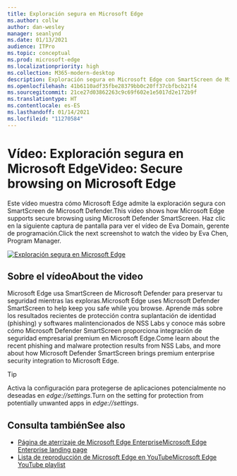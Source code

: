 ```yaml
---
title: Exploración segura en Microsoft Edge
ms.author: collw
author: dan-wesley
manager: seanlynd
ms.date: 01/13/2021
audience: ITPro
ms.topic: conceptual
ms.prod: microsoft-edge
ms.localizationpriority: high
ms.collection: M365-modern-desktop
description: Exploración segura en Microsoft Edge con SmartScreen de Microsoft Defender
ms.openlocfilehash: 41b6110adf35fbe28379bb0c20ff37cbfbcb21f4
ms.sourcegitcommit: 21ce27d03862263c9c69f602e1e5017d2e172b9f
ms.translationtype: HT
ms.contentlocale: es-ES
ms.lasthandoff: 01/14/2021
ms.locfileid: "11270584"
---
```

# <span data-ttu-id="9233d-103">Vídeo: Exploración segura en Microsoft Edge</span><span class="sxs-lookup"><span data-stu-id="9233d-103">Video: Secure browsing on Microsoft Edge</span></span>

<span data-ttu-id="9233d-104">Este vídeo muestra cómo Microsoft Edge admite la exploración segura con SmartScreen de Microsoft Defender.</span><span class="sxs-lookup"><span data-stu-id="9233d-104">This video shows how Microsoft Edge supports secure browsing using Microsoft Defender SmartScreen.</span></span> <span data-ttu-id="9233d-105">Haz clic en la siguiente captura de pantalla para ver el vídeo de Eva Domain, gerente de programación.</span><span class="sxs-lookup"><span data-stu-id="9233d-105">Click the next screenshot to watch the video by Eva Chen, Program Manager.</span></span>

[![Exploración segura en Microsoft Edge](media/microsoft-edge-video-security-smartscreen/0.png)](http://www.youtube.com/watch?v=s9kk88SkjLw "Secure browsing on Microsoft Edge")

## <span data-ttu-id="9233d-107">Sobre el vídeo</span><span class="sxs-lookup"><span data-stu-id="9233d-107">About the video</span></span>

<span data-ttu-id="9233d-108">Microsoft Edge usa SmartScreen de Microsoft Defender para preservar tu seguridad mientras las exploras.</span><span class="sxs-lookup"><span data-stu-id="9233d-108">Microsoft Edge uses Microsoft Defender SmartScreen to help keep you safe while you browse.</span></span> <span data-ttu-id="9233d-109">Aprende más sobre los resultados recientes de protección contra suplantación de identidad (phishing) y softwares malintencionados de NSS Labs y conoce más sobre cómo Microsoft Defender SmartScreen proporciona integración de seguridad empresarial premium en Microsoft Edge.</span><span class="sxs-lookup"><span data-stu-id="9233d-109">Come learn about the recent phishing and malware protection results from NSS Labs, and more about how Microsoft Defender SmartScreen brings premium enterprise security integration to Microsoft Edge.</span></span>

> [!TIP]
> <span data-ttu-id="9233d-110">Activa la configuración para protegerse de aplicaciones potencialmente no deseadas en *edge://settings*.</span><span class="sxs-lookup"><span data-stu-id="9233d-110">Turn on the setting for protection from potentially unwanted apps in *edge://settings*.</span></span>

## <span data-ttu-id="9233d-111">Consulta también</span><span class="sxs-lookup"><span data-stu-id="9233d-111">See also</span></span>

- [<span data-ttu-id="9233d-112">Página de aterrizaje de Microsoft Edge Enterprise</span><span class="sxs-lookup"><span data-stu-id="9233d-112">Microsoft Edge Enterprise landing page</span></span>](https://aka.ms/EdgeEnterprise)
- [<span data-ttu-id="9233d-113">Lista de reproducción de Microsoft Edge en YouTube</span><span class="sxs-lookup"><span data-stu-id="9233d-113">Microsoft Edge YouTube playlist</span></span>](https://www.youtube.com/playlist?list=PLXtHYVsvn_b-uXh1tMeYpT-0iD8tD3tFy)


